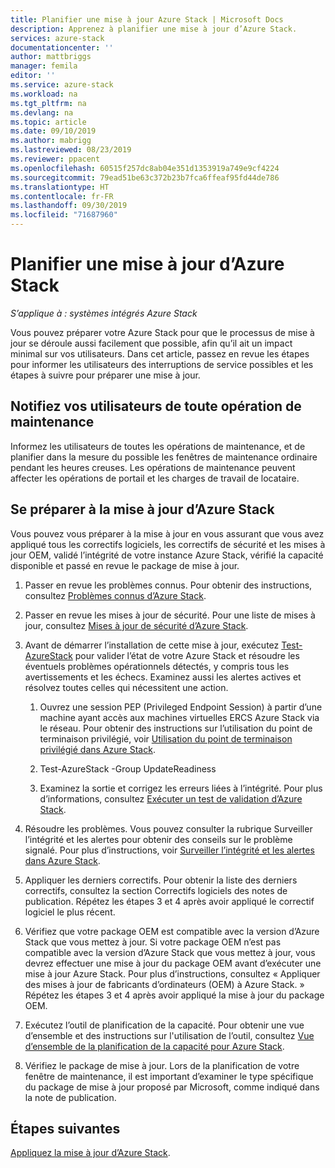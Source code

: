 ```yaml
---
title: Planifier une mise à jour Azure Stack | Microsoft Docs
description: Apprenez à planifier une mise à jour d’Azure Stack.
services: azure-stack
documentationcenter: ''
author: mattbriggs
manager: femila
editor: ''
ms.service: azure-stack
ms.workload: na
ms.tgt_pltfrm: na
ms.devlang: na
ms.topic: article
ms.date: 09/10/2019
ms.author: mabrigg
ms.lastreviewed: 08/23/2019
ms.reviewer: ppacent
ms.openlocfilehash: 60515f257dc8ab04e351d1353919a749e9cf4224
ms.sourcegitcommit: 79ead51be63c372b23b7fca6ffeaf95fd44de786
ms.translationtype: HT
ms.contentlocale: fr-FR
ms.lasthandoff: 09/30/2019
ms.locfileid: "71687960"
---
```

# <a name="plan-for-an-azure-stack-update"></a>Planifier une mise à jour d’Azure Stack

*S’applique à : systèmes intégrés Azure Stack*

Vous pouvez préparer votre Azure Stack pour que le processus de mise à jour se déroule aussi facilement que possible, afin qu’il ait un impact minimal sur vos utilisateurs. Dans cet article, passez en revue les étapes pour informer les utilisateurs des interruptions de service possibles et les étapes à suivre pour préparer une mise à jour.

## <a name="notify-your-users-of-maintenance-operations"></a>Notifiez vos utilisateurs de toute opération de maintenance

Informez les utilisateurs de toutes les opérations de maintenance, et de planifier dans la mesure du possible les fenêtres de maintenance ordinaire pendant les heures creuses. Les opérations de maintenance peuvent affecter les opérations de portail et les charges de travail de locataire.

## <a name="prepare-for-an-azure-stack-update"></a>Se préparer à la mise à jour d’Azure Stack

Vous pouvez vous préparer à la mise à jour en vous assurant que vous avez appliqué tous les correctifs logiciels, les correctifs de sécurité et les mises à jour OEM, validé l’intégrité de votre instance Azure Stack, vérifié la capacité disponible et passé en revue le package de mise à jour.

1. Passer en revue les problèmes connus. Pour obtenir des instructions, consultez [Problèmes connus d’Azure Stack](https://docs.microsoft.com/azure-stack/operator/release-notes).

2. Passer en revue les mises à jour de sécurité. Pour une liste de mises à jour, consultez [Mises à jour de sécurité d’Azure Stack](https://docs.microsoft.com/azure-stack/operator/release-notes-security-updates).

3. Avant de démarrer l’installation de cette mise à jour, exécutez [Test-AzureStack](https://docs.microsoft.com/azure-stack/operator/azure-stack-diagnostic-test) pour valider l’état de votre Azure Stack et résoudre les éventuels problèmes opérationnels détectés, y compris tous les avertissements et les échecs. Examinez aussi les alertes actives et résolvez toutes celles qui nécessitent une action.

    1. Ouvrez une session PEP (Privileged Endpoint Session) à partir d’une machine ayant accès aux machines virtuelles ERCS Azure Stack via le réseau. Pour obtenir des instructions sur l’utilisation du point de terminaison privilégié, voir [Utilisation du point de terminaison privilégié dans Azure Stack](https://docs.microsoft.com/azure-stack/operator/azure-stack-privileged-endpoint).

    2. Test-AzureStack -Group UpdateReadiness

    3. Examinez la sortie et corrigez les erreurs liées à l’intégrité. Pour plus d’informations, consultez [Exécuter un test de validation d’Azure Stack](https://docs.microsoft.com/azure-stack/operator/azure-stack-diagnostic-test).

4. Résoudre les problèmes. Vous pouvez consulter la rubrique Surveiller l’intégrité et les alertes pour obtenir des conseils sur le problème signalé. Pour plus d’instructions, voir [Surveiller l’intégrité et les alertes dans Azure Stack](https://docs.microsoft.com/azure-stack/operator/azure-stack-monitor-health).

5. Appliquer les derniers correctifs. Pour obtenir la liste des derniers correctifs, consultez la section Correctifs logiciels des notes de publication. Répétez les étapes 3 et 4 après avoir appliqué le correctif logiciel le plus récent.

6. Vérifiez que votre package OEM est compatible avec la version d’Azure Stack que vous mettez à jour. Si votre package OEM n’est pas compatible avec la version d’Azure Stack que vous mettez à jour, vous devrez effectuer une mise à jour du package OEM avant d’exécuter une mise à jour Azure Stack. Pour plus d’instructions, consultez « Appliquer des mises à jour de fabricants d’ordinateurs (OEM) à Azure Stack. » Répétez les étapes 3 et 4 après avoir appliqué la mise à jour du package OEM.

7. Exécutez l’outil de planification de la capacité. Pour obtenir une vue d’ensemble et des instructions sur l'utilisation de l’outil, consultez [Vue d’ensemble de la planification de la capacité pour Azure Stack](https://docs.microsoft.com/azure-stack/operator/azure-stack-capacity-planning-overview).

8. Vérifiez le package de mise à jour. Lors de la planification de votre fenêtre de maintenance, il est important d’examiner le type spécifique du package de mise à jour proposé par Microsoft, comme indiqué dans la note de publication.

## <a name="next-steps"></a>Étapes suivantes

[Appliquez la mise à jour d’Azure Stack](azure-stack-apply-updates.md).
